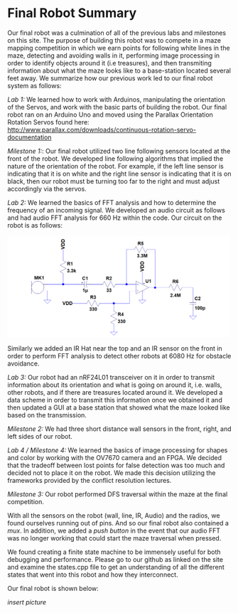 # Final Robot Summary

Our final robot was a culmination of all of the previous labs and milestones on this site. The purpose of building this robot was to compete in a maze mapping competition in which we earn points for following white lines in the maze, detecting and avoiding walls in it, performing image processing in order to identify objects around it (i.e treasures), and then transmiting  information about what the maze looks like to a base-station located several feet away. We summarize how our previous work led to our final robot system as follows:

*Lab 1:* We learned how to work with Arduinos, manipulating the orientation of the Servos, and work with the basic parts of 
building the robot. Our final robot ran on an Arduino Uno and moved using the Parallax Orientation Rotation Servos found
here: http://www.parallax.com/downloads/continuous-rotation-servo-documentation

*Milestone 1:*: Our final robot utilized two line following sensors located at the front of the robot. We developed 
line following algorithms that implied the nature of the orientation of the robot. For example, if the 
left line sensor is indicating that it is on white and the right line sensor is indicating that it is on black, then our robot must be turning too far to the right and must adjust accordingly via the servos.

*Lab 2:* We learned the basics of FFT analysis and how to determine the frequency of an incoming signal. We developed an audio circuit as follows and had audio FFT analysis for 660 Hz within the code. Our circuit on the robot is as follows:

<img src=https://github.com/Blue9/ece3400-team20/blob/gh-pages/img/portfolio/MicrophoneCircuit.png width=500>

Similarly we added an IR Hat near the top and an IR sensor on the front in order to perform FFT analysis to detect other robots at 6080 Hz for obstacle avoidance. 

*Lab 3:* Our robot had an nRF24L01 transceiver on it in order to transmit information about its orientation and what is going on around it, i.e. walls, other robots, and if there are treasures located around it. We developed a data scheme in order to transmit this information once we obtained it and then updated a GUI at a base station that showed what the maze looked like based on the  transmission. 

*Milestone 2:* We had three short distance wall sensors in the front, right, and left sides of our robot. 

*Lab 4 / Milestone 4:* We learned the basics of image processing for shapes and color by working with the OV7670 camera and an FPGA. We decided that the tradeoff between lost points for false detection was too much and decided not to place it on the robot. We made this decision utilizing the frameworks provided by the conflict resolution lectures.

*Milestone 3:* Our robot performed DFS traversal within the maze at the final competition. 

With all the sensors on the robot (wall, line, IR, Audio) and the radios, we found ourselves running out of pins. And so our final robot also contained a *mux*. In addition, we added a *push button* in the event that our audio FFT was no longer working that could start the maze traversal when pressed.

We found creating a finite state machine to be immensely useful for both debugging and performance. Please go to our github as linked on the site and examine the states.cpp file to get an understanding of all the different states that went into this robot and how they interconnect.

Our final robot is shown below:

*insert picture*






